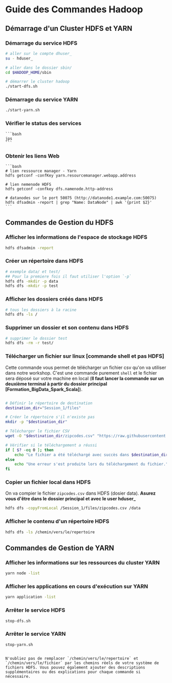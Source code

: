 # Guide des Commandes Hadoop

## Démarrage d'un Cluster HDFS et YARN

### Démarrage du service HDFS
```bash
# aller sur le compte dhuser_
su - hduser_

# aller dans le dossier sbin/
cd $HADOOP_HOME/sbin

# démarrer le cluster hadoop
./start-dfs.sh

```

### Démarrage du service YARN
```bash
./start-yarn.sh
```
### Vérifier le status des services 
    ```bash
    jps
    ```
### Obtenir les liens Web 
    ```bash
    # lien ressource manager - Yarn
    hdfs getconf -confKey yarn.resourcemanager.webapp.address

    # lien nemenode HDFS
    hdfs getconf -confkey dfs.namenode.http-address

    # datanodes sur le port 50075 (http://datanode1.example.com:50075)
    hdfs dfsadmin -report | grep "Name: DataNode" | awk '{print $2}'
    ```

## Commandes de Gestion du HDFS

### Afficher les informations de l'espace de stockage HDFS
```bash
hdfs dfsadmin -report
```

### Créer un répertoire dans HDFS
```bash
# exemple data/ et test/
## Pour la premiere fois il faut utiliser l'option `-p`
hdfs dfs -mkdir -p data
hdfs dfs -mkdir -p test
```

### Afficher les dossiers créés dans HDFS
```bash
# tous les dossiers à la racine
hdfs dfs -ls /
```

### Supprimer un dossier et son contenu dans HDFS
```bash
# supprimer le dossier test
hdfs dfs -rm -r test/
```
### Télécharger un fichier sur linux [commande shell et pas HDFS]
Cette commande vous permet de télécharger un fichier csv qu'on va utiliser dans notre workshop. C'est une commande purement `shell` et le fichier sera déposé sur votre machine en local (**Il faut lancer la commande sur un deuxième terminal à partir du dossier principal [Formation_BigData_Spark_Scala]**).

```bash

# Définir le répertoire de destination
destination_dir="Session_1/files"

# Créer le répertoire s'il n'existe pas
mkdir -p "$destination_dir"

# Télécharger le fichier CSV
wget -O "$destination_dir/zipcodes.csv" "https://raw.githubusercontent.com/vega/vega-datasets/master/data/zipcodes.csv"

# Vérifier si le téléchargement a réussi
if [ $? -eq 0 ]; then
    echo "Le fichier a été téléchargé avec succès dans $destination_dir."
else
    echo "Une erreur s'est produite lors du téléchargement du fichier."
fi

```
### Copier un fichier local dans HDFS
On va compier le fichier `zipcodes.csv` dans HDFS (dosier data). **Asurez vous d'être dans le dossier principal et avec le user hduser_**
```bash
hdfs dfs -copyFromLocal /Session_1/files/zipcodes.csv /data
```

### Afficher le contenu d'un répertoire HDFS
```bash
hdfs dfs -ls /chemin/vers/le/repertoire
```

## Commandes de Gestion de YARN

### Afficher les informations sur les ressources du cluster YARN
```bash
yarn node -list
```

### Afficher les applications en cours d'exécution sur YARN
```bash
yarn application -list
```

### Arrêter le service HDFS
```bash
stop-dfs.sh
```

### Arrêter le service YARN
```bash
stop-yarn.sh
```

```

N'oubliez pas de remplacer `/chemin/vers/le/repertoire` et `/chemin/vers/le/fichier` par les chemins réels de votre système de fichiers HDFS. Vous pouvez également ajouter des descriptions supplémentaires ou des explications pour chaque commande si nécessaire.
